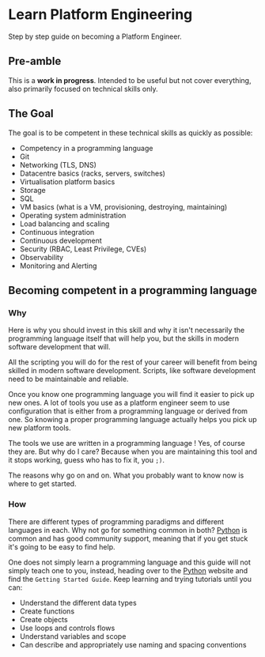 # Learn Platform Engineering
Step by step guide on becoming a Platform Engineer.

## Pre-amble
This is a **work in progress**. Intended to be useful but not cover everything, also primarily
focused on technical skills only.

## The Goal

The goal is to be competent in these technical skills as quickly as possible:

- Competency in a programming language
- Git
- Networking (TLS, DNS)
- Datacentre basics (racks, servers, switches)
- Virtualisation platform basics
- Storage
- SQL
- VM basics (what is a VM, provisioning, destroying, maintaining)
- Operating system administration
- Load balancing and scaling
- Continuous integration
- Continuous development
- Security (RBAC, Least Privilege, CVEs)
- Observability
- Monitoring and Alerting

## Becoming competent in a programming language

### Why
Here is why you should invest in this skill and why it isn't necessarily the programming language
itself that will help you, but the skills in modern software development that will.

All the scripting you will do for the rest of your career will benefit from being skilled in modern
software development. Scripts, like software development need to be maintainable and reliable.

Once you know one programming language you will find it easier to pick up new ones. A lot of tools
you use as a platform engineer seem to use configuration that is either from a programming language
or derived from one. So knowing a proper programming language actually helps you pick up new platform
tools.

The tools we use are written in a programming language ! Yes, of course they are. But why do I care?
Because when you are maintaining this tool and it stops working, guess who has to fix it, you `;)`.

The reasons why go on and on. What you probably want to know now is where to get started.

### How
There are different types of programming paradigms and different languages in each. Why not go for
something common in both? [Python] is common and has good community support, meaning that if you
get stuck it's going to be easy to find help.

One does not simply learn a programming language and this guide will not simply teach one to you,
instead, heading over to the [Python] website and find the `Getting Started Guide`. Keep learning and
trying tutorials until you can:

- Understand the different data types
- Create functions
- Create objects
- Use loops and controls flows
- Understand variables and scope
- Can describe and appropriately use naming and spacing conventions

[Python]: <https://www.python.org>